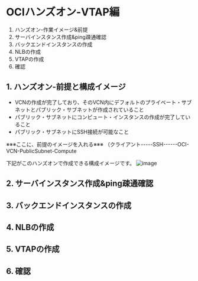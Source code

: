 # OCIハンズオン-VTAP編

1. ハンズオン-作業イメージ&前提
2. サーバインスタンス作成&ping疎通確認
3. バックエンドインスタンスの作成
4. NLBの作成
5. VTAPの作成
6. 確認

## 1. ハンズオン-前提と構成イメージ
- VCNの作成が完了しており、そのVCN内にデフォルトのプライベート・サブネットとパブリック・サブネットが作成されていること
- パブリック・サブネットにコンピュート・インスタンスの作成が完了していること
- パブリック・サブネットにSSH接続が可能なこと

※※※ここに、前提のイメージを入れる※※※
（クライアント-----SSH------OCI-VCN-PublicSubnet-Compute

下記がこのハンズオンで作成できる構成イメージです。
![image](https://github.com/user-attachments/assets/21dafe69-7513-4374-9eb8-55c5d75dbb60)

## 2. サーバインスタンス作成&ping疎通確認
## 3. バックエンドインスタンスの作成
## 4. NLBの作成
## 5. VTAPの作成
## 6. 確認
